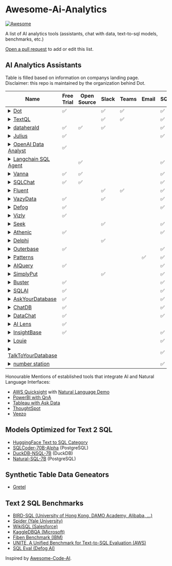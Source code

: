 # Awesome-Ai-Analytics

[![Awesome](https://cdn.jsdelivr.net/gh/sindresorhus/awesome@d7305f38d29fed78fa85652e3a63e154dd8e8829/media/badge.svg)](https://github.com/sindresorhus/awesome)

A list of AI analytics tools (assistants, chat with data, text-to-sql models, benchmarks, etc.)

[Open a pull request](https://github.com/Snowboard-Software/awesome-ai-analytics/pulls) to add or edit this list.

## AI Analytics Assistants

Table is filled based on information on companys landing page.  
Disclaimer: this repo is maintained by the organization behind Dot.

| Name         | Free Trial | Open Source | Slack | Teams | Email | SQL | Semantic Layer | Python | File Upload |
|--------------|------------|-------------|-------|-------|-------|-------|--------|--------|--------|
| <details><summary>[Dot](https://www.getdot.ai/)</summary>Dot, the data bot enables true Analytics Self-Service for business stakeholders. Free your data team to focus on high impact tasks by automating ad-hoc requests and more.</details> | ✅ | | ✅ | ✅ | | ✅ | ✅ | ✅ | |
| <details><summary>[TextQL](https://www.textql.com/)</summary>Ana is your team's personal data scientist</details> | | | ✅ | ✅ | | ✅ | ✅ | | |
| <details><summary>[dataherald](https://www.dataherald.com/)</summary>Embed Text-to-SQL right into your product with our versatile API. Get started free</details> | ✅ | ✅ | ✅ | | | ✅ | | | |
| <details><summary>[Julius](https://julius.ai/)</summary>Chat with your files and get expert-level insights in seconds.</details> | ✅ | | | | | ✅ | | ✅ | ✅ |
| <details><summary>[OpenAI Data Analyst](https://chat.openai.com/g/g-HMNcP6w7d-data-analyst)</summary>Drop in any files and I can help analyze and visualize your data.</details> | ✅ | | | | | | | ✅ | ✅ |
| <details><summary>[Langchain SQL Agent](https://python.langchain.com/docs/use_cases/sql/agents/)</summary>LangChain has a SQL Agent which provides a more flexible way of interacting with SQL Databases than a chain.</details> | | ✅ | | | | ✅ | | ✅ | |
| <details><summary>[Vanna](https://vanna.ai/)</summary>The revolutionary open source Python package that's changing the game in SQL database interaction</details> | ✅ | ✅ | | | | ✅ | | | |
| <details><summary>[SQLChat](https://www.sqlchat.ai/)</summary>Chat-based SQL Client and Editor for the next decade</details> | ✅ | ✅ | | | | ✅ | | | |
| <details><summary>[Fluent](https://www.fluenthq.com)</summary>Self-serve your company's data insights with AI</details> | | | ✅ | ✅ | | ✅ | | | |
| <details><summary>[VazyData](https://www.vazydata.com/)</summary>Vazy is a simple and intuitive data analysis co-pilot that helps you manage your decisions with ease and speed.</details> | ✅ | | ✅ | | | ✅ | | |
| <details><summary>[Defog](https://defog.ai/)</summary>Speed up data analyses in SQL, Python and R with AI assistants and agents tailored for your business - without sharing your data.</details> | ✅ | | | | | ✅ | | |
| <details><summary>[Vizly](https://vizly.fyi/)</summary>Vizly is an AI-powered data scientist that lets you chat with your data, visualize insights, and perform analysis.</details> | ✅ | | | | | | | ✅ | ✅ |
| <details><summary>[Seek](https://www.seek.ai/)</summary>Seek is a Generative AI platform that empowers business users to query their data sets and frees up data science teams from ad-hoc requests for analysis.</details> | | | ✅ | | | ✅ | | |
| <details><summary>[Athenic](https://www.athenic.com/)</summary>AI-enabled analytics platform for all business teams, no technical knowledge required</details> | ✅ | | | | | ✅ | | |
| <details><summary>[Delphi](https://www.delphihq.com)</summary>Connect your data, build charts and dashboards, and get blazing fast insights using AI. Securely, privately, and quickly.</details> | | | ✅ | | | | ✅ | |
| <details><summary>[Outerbase](https://www.outerbase.com/)</summary>AI-powered database platform for viewing, querying, visualizing, and editing your data.</details> | ✅ | | | | | ✅ | | |
| <details><summary>[Patterns](https://patterns.app/)</summary>An expert in your data stack, AI works as an extension to your company's data analysts. You can get in touch via chat, email, or by submitting a ticket.</details> | | | | | ✅ | ✅ | | |
| <details><summary>[AIQuery](https://aiquery.co)</summary>Use simple English and let AI do the heavy lifting for you. With AI Query anyone can create efficient SQL queries, without even knowing a thing about it.</details> | ✅ | | | | | ✅ | | |
| <details><summary>[SimplyPut](https://simplyput.ai/)</summary>SimplyPut empowers your company to chat with data using AI. Trust the answers you receive and make data accessible and understandable for all.</details> | | | ✅ | | | ✅ | | |
| <details><summary>[Buster](https://www.buster.so/)</summary>Build, monitor, and deploy a SQL API that's trained on your database. Manage security, performance, and access controls from one place.</details> | ✅ | | | | | ✅ | | |
| <details><summary>[SQLAI](https://www.sqlai.ai/)</summary>AI generates, fixes, explains and optimizes SQL queries. Add your database schema and effortlessly train AI to understand it using AI-powered vector search. This ensures unparalleled accuracy.</details> | ✅ | | | | | ✅ | | |
| <details><summary>[AskYourDatabase](https://www.askyourdatabase.com/)</summary>No SQL, Connect your database and chat with your data in ChatGPT.</details> | ✅ | | | | | ✅ | | |
| <details><summary>[ChatDB](https://www.chatdb.ai/)</summary>Build powerful, beautiful dashboards with no code!</details> | ✅ | | | | | ✅ | | |
| <details><summary>[DataChat](https://datachat.ai/)</summary>Meet the no-code, generative AI platform for instant analytics</details> | ✅ | | | | | ✅ | | |
| <details><summary>[AI Lens](https://www.lensvisual.io/)</summary>Supercharge Your Power BI Dashboards with OpenAI and ChatGPT</details> | ✅ | | | | | | | | |
| <details><summary>[InsightBase](https://insightbase.ai/)</summary>Powerful AI-powered analytics for your business.</details> | ✅ | | | | | ✅ | | |
| <details><summary>[Louie](https://www.louie.ai/)</summary>Make talking to data a breeze with a genAI-first design that helps you query, analyze, visualize, and collaborate</details> | | | | | | ✅ | | |
| <details><summary>[TalkToYourDatabase](https://talktoyourdatabase.com/)</summary>STOP WASTING YOUR TIME WRITING SQL</details> | | | | | | ✅ | | |
| <details><summary>[number station](https://numbersstation.ai/)</summary>Free the power of your data with Numbers Station, the multi-agent AI-native analytics platform.</details> | | | | | | ✅ | | | |


Honourable Mentions of established tools that integrate AI and Natural Language Interfaces:
- [AWS Quicksight](https://aws.amazon.com/quicksight/) with [Natural Language Demo ](https://www.youtube.com/watch?v=0IBAS2GiWwo)
- [PowerBI with QnA](https://powerbi.microsoft.com/fr-ca/blog/ask-your-data-questions-with-q-amp-a/)
- [Tableau with Ask Data](https://help.tableau.com/current/pro/desktop/en-us/ask_data.htm)
- [ThoughtSpot](https://www.thoughtspot.com/)
- [Veezo](https://www.veezoo.com/)
  

## Models Optimized for Text 2 SQL
- [HuggingFace Text to SQL Category](https://huggingface.co/models?other=text-to-sql)
- [SQLCoder-70B-Alpha](https://huggingface.co/defog/sqlcoder-70b-alpha) (PostgreSQL)
- [DuckDB-NSQL-7B](https://huggingface.co/motherduckdb/DuckDB-NSQL-7B-v0.1) (DuckDB)
- [Natural-SQL-7B](https://huggingface.co/chatdb/natural-sql-7b) (PostgreSQL)


## Synthetic Table Data Geneators
- [Gretel](https://gretel.ai/)


## Text 2 SQL Benchmarks
- [BIRD-SQL (University of Hong Kong, DAMO Academy, Alibaba, ...)](https://bird-bench.github.io/)
- [Spider (Yale University)](https://yale-lily.github.io/spider)
- [WikiSQL (Salesforce)](https://github.com/salesforce/WikiSQL)
- [KaggleDBQA (Microsoft)](https://www.microsoft.com/en-us/research/publication/kaggledbqa-realistic-evaluation-of-text-to-sql-parsers/)
- [Fiben Benchmark (IBM)](https://github.com/IBM/fiben-benchmark)
- [UNITE, A Unified Benchmark for Text-to-SQL Evaluation (AWS)](https://github.com/awslabs/unified-text2sql-benchmark)
- [SQL Eval (Defog AI)](https://github.com/defog-ai/sql-eval)


Inspired by [Awesome-Code-AI](https://github.com/sourcegraph/awesome-code-ai).

